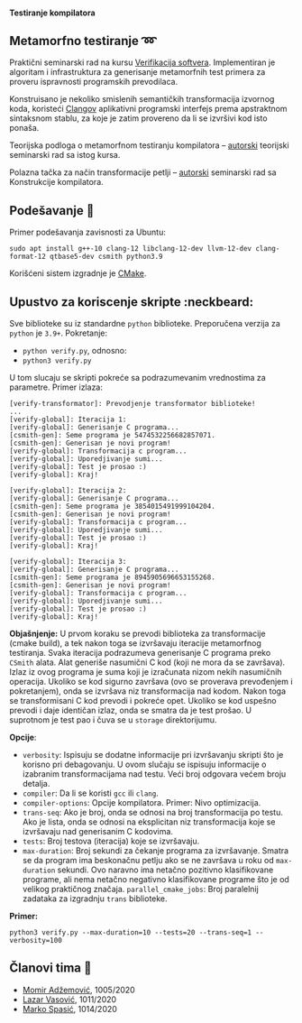 #### Testiranje kompilatora

## Metamorfno testiranje :loop:
Praktični seminarski rad na kursu [Verifikacija softvera](http://www.verifikacijasoftvera.matf.bg.ac.rs/). Implementiran je algoritam i infrastruktura za generisanje metamorfnih test primera za proveru ispravnosti programskih prevodilaca.

Konstruisano je nekoliko smislenih semantičkih transformacija izvornog koda, koristeći [Clangov](https://clang.llvm.org/) aplikativni programski interfejs prema apstraktnom sintaksnom stablu, za koje je zatim provereno da li se izvršivi kod isto ponaša.

Teorijska podloga o metamorfnom testiranju kompilatora – [autorski](http://www.verifikacijasoftvera.matf.bg.ac.rs/vs/predavanja/02_testiranje/32_LazarVasovic_EMI.pdf) teorijski seminarski rad sa istog kursa.

Polazna tačka za način transformacije petlji – [autorski](https://github.com/matfija/Clang-petlje) seminarski rad sa Konstrukcije kompilatora.

## Podešavanje :memo:
Primer podešavanja zavisnosti za Ubuntu:
```
sudo apt install g++-10 clang-12 libclang-12-dev llvm-12-dev clang-format-12 qtbase5-dev csmith python3.9
```
Korišćeni sistem izgradnje je [CMake](https://cmake.org/).

## Upustvo za koriscenje skripte :neckbeard:
Sve biblioteke su iz standardne `python` biblioteke. Preporučena verzija za `python` je `3.9+`. Pokretanje: 
- `python verify.py`, odnosno:
- `python3 verify.py`

U tom slucaju se skripti pokreće sa podrazumevanim vrednostima za parametre. Primer izlaza:
```
[verify-transformator]: Prevodjenje transformator biblioteke!
...
[verify-global]: Iteracija 1:
[verify-global]: Generisanje C programa...
[csmith-gen]: Seme programa je 5474532256682857071.
[csmith-gen]: Generisan je novi program!
[verify-global]: Transformacija c program...
[verify-global]: Uporedjivanje sumi...
[verify-global]: Test je prosao :)
[verify-global]: Kraj!

[verify-global]: Iteracija 2:
[verify-global]: Generisanje C programa...
[csmith-gen]: Seme programa je 3854015491999104204.
[csmith-gen]: Generisan je novi program!
[verify-global]: Transformacija c program...
[verify-global]: Uporedjivanje sumi...
[verify-global]: Test je prosao :)
[verify-global]: Kraj!

[verify-global]: Iteracija 3:
[verify-global]: Generisanje C programa...
[csmith-gen]: Seme programa je 8945905696653155268.
[csmith-gen]: Generisan je novi program!
[verify-global]: Transformacija c program...
[verify-global]: Uporedjivanje sumi...
[verify-global]: Test je prosao :)
[verify-global]: Kraj!
```

**Objašnjenje:**
U prvom koraku se prevodi biblioteka za transformacije (cmake build), a tek nakon toga se izvršavaju iteracije
metamorfnog testiranja. Svaka iteracija podrazumeva generisanje C programa preko `CSmith` alata. Alat generiše
  nasumični C kod (koji ne mora da se završava). Izlaz iz ovog programa je suma koji je izračunata nizom
  nekih nasumičnih operacija. Ukoliko se kod sigurno završava (ovo se proverava prevođenjem i pokretanjem), 
  onda se izvršava niz transformacija nad kodom. Nakon toga se transformisani C kod prevodi i pokreće opet.
  Ukoliko se kod uspešno prevodi i daje identičan izlaz, onda se smatra da je test prošao. U suprotnom je 
  test pao i čuva se u `storage` direktorijumu.

**Opcije**:
- `verbosity`: Ispisuju se dodatne informacije pri izvršavanju skripti što je korisno pri debagovanju. U ovom slučaju
se ispisuju informacije o izabranim transformacijama nad testu. Veći broj odgovara većem broju detalja.
- `compiler`: Da li se koristi `gcc` ili `clang`.
- `compiler-options`: Opcije kompilatora. Primer: Nivo optimizacija.
- `trans-seq`: Ako je broj, onda se odnosi na broj transformacija po testu. Ako je lista, onda se odnosi
na eksplicitan niz transformacija koje se izvršavaju nad generisanim C kodovima.
- `tests`: Broj testova (iteracija) koje se izvršavaju.
- `max-duration`: Broj sekundi za čekanje programa za izvršavanje. Smatra se da program ima beskonačnu petlju
ako se ne završava u roku od `max-duration` sekundi. Ovo naravno ima netačno pozitivno klasifikovane programe,
ali nema netačno negativno klasifikovane programe što je od velikog praktičnog značaja.
`parallel_cmake_jobs`: Broj paralelnij zadataka za izgradnju `trans` biblioteke.
  
**Primer:**
```
python3 verify.py --max-duration=10 --tests=20 --trans-seq=1 --verbosity=100
```

## Članovi tima :boy:
* [Momir Adžemović](https://github.com/Robotmurlock), 1005/2020
* [Lazar Vasović](https://github.com/matfija), 1011/2020
* [Marko Spasić](https://github.com/spaske00), 1014/2020

